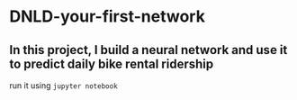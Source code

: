 # DNLD-your-first-network
## In this project, I build a neural network and use it to predict daily bike rental ridership
run it using `jupyter notebook`
